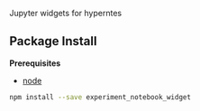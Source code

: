 Jupyter widgets for hyperntes

Package Install
---------------

**Prerequisites**
- [node](http://nodejs.org/)

```bash
npm install --save experiment_notebook_widget
```
